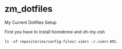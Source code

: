 # zm_dotfiles
My Current Dotfiles Setup

First you have to install homebrew and oh-my-zsh
 
`ln -sf repositories/config-files/.vimrc ~/.vimrc` etc.
